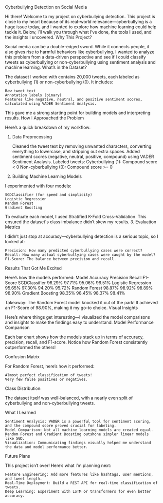 Cyberbullying Detection on Social Media

Hi there! Welcome to my project on cyberbullying detection. This project is close to my heart because of its real-world relevance—cyberbullying is a huge issue today, and I wanted to explore how machine learning could help tackle it. Below, I’ll walk you through what I’ve done, the tools I used, and the insights I uncovered.
Why This Project?

Social media can be a double-edged sword. While it connects people, it also gives rise to harmful behaviors like cyberbullying. I wanted to analyze this problem from a data-driven perspective and see if I could classify tweets as cyberbullying or non-cyberbullying using sentiment analysis and machine learning.
What’s in the Dataset?

The dataset I worked with contains 20,000 tweets, each labeled as cyberbullying (1) or non-cyberbullying (0). It includes:

    Raw tweet text
    Annotation labels (binary)
    Features like negative, neutral, and positive sentiment scores, calculated using VADER Sentiment Analysis.

This gave me a strong starting point for building models and interpreting results.
How I Approached the Problem

Here’s a quick breakdown of my workflow:
1. Data Preprocessing

    Cleaned the tweet text by removing unwanted characters, converting everything to lowercase, and stripping out extra spaces.
    Added sentiment scores (negative, neutral, positive, compound) using VADER Sentiment Analysis.
    Labeled tweets:
        Cyberbullying (1): Compound score < 0
        Non-cyberbullying (0): Compound score >= 0

2. Building Machine Learning Models

I experimented with four models:

    SGDClassifier (for speed and simplicity)
    Logistic Regression
    Random Forest
    Gradient Boosting

To evaluate each model, I used Stratified K-Fold Cross-Validation. This ensured the dataset's class imbalance didn’t skew my results.
3. Evaluation Metrics

I didn’t just stop at accuracy—cyberbullying detection is a serious topic, so I looked at:

    Precision: How many predicted cyberbullying cases were correct?
    Recall: How many actual cyberbullying cases were caught by the model?
    F1-Score: The balance between precision and recall.

Results That Got Me Excited

Here’s how the models performed:
Model	Accuracy	Precision	Recall	F1-Score
SGDClassifier	96.29%	97.71%	95.06%	96.51%
Logistic Regression	95.65%	97.30%	94.20%	95.72%
Random Forest	98.87%	98.92%	98.89%	98.90%
Gradient Boosting	98.35%	98.45%	98.37%	98.41%

Takeaway: The Random Forest model knocked it out of the park! It achieved an F1-Score of 98.90%, making it my go-to choice.
Visual Insights

Here’s where things get interesting—I visualized the model comparisons and insights to make the findings easy to understand.
Model Performance Comparison

Each bar chart shows how the models stack up in terms of accuracy, precision, recall, and F1-score. Notice how Random Forest consistently outperformed the others!

Confusion Matrix

For Random Forest, here’s how it performed:

    Almost perfect classification of tweets!
    Very few false positives or negatives.

Class Distribution

The dataset itself was well-balanced, with a nearly even split of cyberbullying and non-cyberbullying tweets.

What I Learned

    Sentiment Analysis: VADER is a powerful tool for sentiment scoring, and the compound score proved crucial for labeling.
    Model Comparison: Not all machine learning models are created equal. Random Forest and Gradient Boosting outshone simpler linear models like SGD.
    Visualization: Communicating findings visually helped me understand the data and model performance better.

Future Plans

This project isn’t over! Here’s what I’m planning next:

    Feature Engineering: Add more features like hashtags, user mentions, and tweet length.
    Real-Time Deployment: Build a REST API for real-time classification of tweets.
    Deep Learning: Experiment with LSTM or transformers for even better accuracy.
